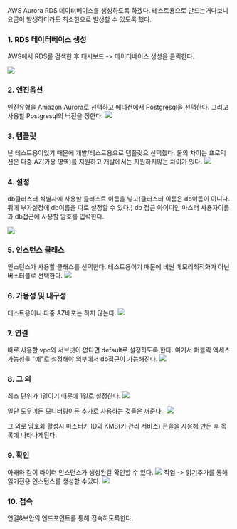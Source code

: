 AWS Aurora RDS 데이터베이스를 생성하도록 하겠다. 테스트용으로 만드는거다보니 요금이 발생하더라도 최소한으로 발생할 수 있도록 했다.

### 1. RDS 데이터베이스 생성
AWS에서 RDS를 검색한 후 대시보드 -> 데이터베이스 생성을 클릭한다. 

![](https://velog.velcdn.com/images/anjaekk/post/eadf1f1c-20ea-4c14-a838-4804a661dc09/image.png)

### 2. 엔진옵션
엔진유형을 Amazon Aurora로 선택하고 에디션에서 Postgresql을 선택한다. 그리고 사용할 Postgresql의 버전을 정한다. 
![](https://velog.velcdn.com/images/anjaekk/post/4ea1151f-710b-4592-8806-4f1f796849e5/image.png)

### 3. 템플릿
난 테스트용이었기 때문에 개발/테스트용으로 템플릿으 선택했다. 둘의 차이는 프로덕션은 다중 AZ(가용 영역)를 지원하고 개발에서는 지원하지않는 차이가 있다.
![](https://velog.velcdn.com/images/anjaekk/post/de30b912-5a8f-4190-bc17-02295513c16e/image.png)


### 4. 설정
db클러스터 식별자에 사용할 클러스트 이름을 넣고(클러스터 이름은 db이름이 아니다. 뒤에 부가설정에 db이름을 따로 설정할 수 있다.) db 접근 아이디인 마스터 사용자이름과 db접근에 사용할 암호를 입력한다.

![](https://velog.velcdn.com/images/anjaekk/post/13c1a483-f745-41b0-9ac3-216fd3e51d37/image.png)

### 5. 인스턴스 클래스
인스턴스가 사용할 클래스를 선택한다. 테스트용이기 때문에 비싼 메모리최적화가 아닌 버스터블로 선택한다. 
![](https://velog.velcdn.com/images/anjaekk/post/5ea3687a-8a19-48d5-8f4a-f8b6c82938fc/image.png)


### 6. 가용성 및 내구성
테스트용이니 다중 AZ배포는 하지 않는다.
![](https://velog.velcdn.com/images/anjaekk/post/07dacc26-e375-4b68-b063-2318d6e57e74/image.png)

### 7. 연결
따로 사용할 vpc와 서브넷이 없다면 default로 설정하도록 한다. 여기서 퍼블릭 액세스가능성을 "예"로 설정해야 외부에서 db접근이 가능해진다. 
![](https://velog.velcdn.com/images/anjaekk/post/80c0d350-5086-439f-a22f-9ca284d8f540/image.png)

### 8. 그 외
최소 단위가 1일이기 때문에 1일로 설정한다. 
![](https://velog.velcdn.com/images/anjaekk/post/4dab8dfb-18bc-40ff-aad4-5da66681e08e/image.png)

일단 도우미든 모니터링이든 추가로 사용하는 것들은 꺼준다..
![](https://velog.velcdn.com/images/anjaekk/post/fd7dfb71-b237-401b-a3cc-f3790bf8695b/image.png)

그 외로 암호화 활성시 마스터키 ID와 KMS(키 관리 서비스) 콘솔을 사용해 만든 후 목록에 나타나게된다. 

### 9. 확인
아래와 같이 라이터 인스턴스가 생성된걸 확인할 수 있다. 
![](https://velog.velcdn.com/images/anjaekk/post/72a7ebab-3078-4052-b47c-2ec4232ab54b/image.png)
작업 -> 읽기추가를 통해 읽기전용 인스턴스를 생성할 수있다. 
![](https://velog.velcdn.com/images/anjaekk/post/c5cef30a-a354-400f-9b1a-65c8432a334a/image.png)

### 10. 접속
연결&보안의 엔드포인트를 통해 접속하도록한다. 
